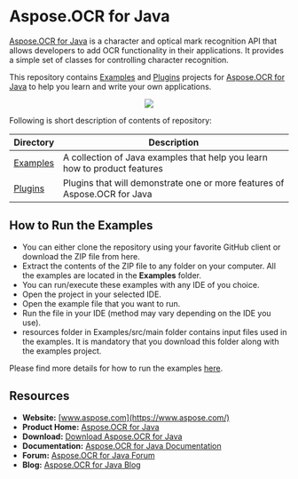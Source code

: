 # Aspose.OCR for Java

[Aspose.OCR for Java](https://products.aspose.com/ocr/java) is a character and optical mark recognition API that allows developers to add OCR functionality in their applications. It provides a simple set of classes for controlling character recognition.

This repository contains [Examples](Examples) and [Plugins](Plugins) projects for [Aspose.OCR for Java](https://products.aspose.com/ocr/java) to help you learn and write your own applications.

<p align="center">
  <a href="https://github.com/asposeocr/Aspose_OCR_Java/archive/master.zip">
    <img src="http://i.imgur.com/hwNhrGZ.png" />
  </a>
</p>

Following is short description of contents of repository:

Directory | Description
----------|------------
[Examples](Examples) | A collection of Java examples that help you learn how to product features
[Plugins](Plugins)  | Plugins that will demonstrate one or more features of Aspose.OCR for Java

## How to Run the Examples

* You can either clone the repository using your favorite GitHub client or download the ZIP file from here.
* Extract the contents of the ZIP file to any folder on your computer. All the examples are located in the **Examples** folder.
* You can run/execute these examples with any IDE of you choice.
* Open the project in your selected IDE.
* Open the example file that you want to run.
* Run the file in your IDE (method may vary depending on the IDE you use).
* resources folder in Examples/src/main folder contains input files used in the examples. It is mandatory that you download this folder along with the examples project.

Please find more details for how to run the examples [here](https://docs.aspose.com/display/OCRJAVA/How+to+Use+the+Examples).

## Resources

* **Website:** [www.aspose.com](https://www.aspose.com/)
* **Product Home:** [Aspose.OCR for Java](https://products.aspose.com/ocr/java)
* **Download:** [Download Aspose.OCR for Java](https://downloads.aspose.com/ocr/java)
* **Documentation:** [Aspose.OCR for Java Documentation](https://docs.aspose.com//display/OCRjava/Home)
* **Forum:** [Aspose.OCR for Java Forum](https://forum.aspose.com/c/ocr)
* **Blog:** [Aspose.OCR for Java Blog](https://blog.aspose.com/category/ocr/)
